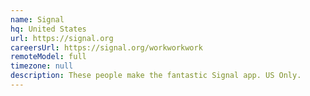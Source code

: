 ```yaml
---
name: Signal
hq: United States
url: https://signal.org
careersUrl: https://signal.org/workworkwork
remoteModel: full
timezone: null
description: These people make the fantastic Signal app. US Only.
---
```

